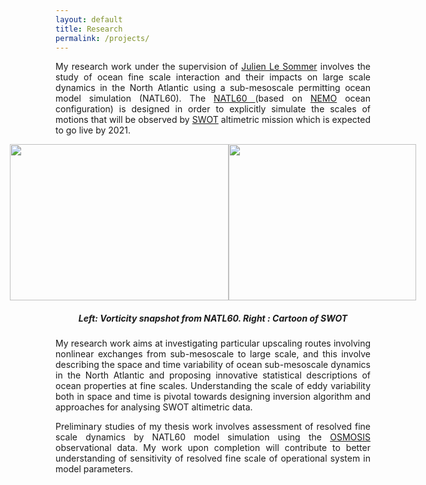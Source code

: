 ```yaml
---
layout: default
title: Research
permalink: /projects/
---
```


<p style='text-align: justify;'>
My research work under the supervision of <a href="http://lesommer.github.io/ " target="_blank">Julien Le Sommer</a> involves the study of ocean fine scale interaction and their impacts on large scale dynamics in the North Atlantic using a sub-mesoscale permitting ocean model simulation (NATL60). The <a href="http://meom-group.github.io/swot-natl60/" target="_blank"> NATL60 </a> (based on <a href="http://www.nemo-ocean.eu" target="_blank"> NEMO</a> ocean configuration) is designed in order to explicitly simulate the scales of motions that will be observed by <a href="http://swot.jpl.nasa.gov" target="_blank">SWOT</a> altimetric mission which is expected to go live by 2021.</p>

<p></p>

<div style="display: flex; justify-content: center;">
<img src="{{site.baseurl}}/img/NATL60_white.png" align="middle" style="width:350px;height:250px;">
<img src="{{site.baseurl}}/img/SWOT_design.png" align="middle" style="width:300px;height:250px;">
</div>

<p></p>
<h5> <p style='text-align: center;'>  Left: Vorticity snapshot from NATL60. Right : Cartoon of SWOT </p> </h5>
<p></p>
<p style='text-align: justify;'>
My research work aims at investigating particular upscaling routes involving nonlinear exchanges from sub-mesoscale to large scale, and this involve describing the space and time variability of ocean sub-mesoscale dynamics in the North Atlantic and proposing innovative statistical descriptions of ocean properties at fine scales. Understanding the scale of eddy variability both in space and time is pivotal towards designing inversion algorithm and approaches for analysing SWOT altimetric data. </p>

<p style='text-align: justify;'>
Preliminary studies of my thesis work involves assessment of resolved fine scale dynamics by NATL60 model simulation using the <a href="http://www.osmosis.ac.uk" target="_blank">OSMOSIS</a> observational data. My work upon completion will contribute to better understanding of sensitivity of resolved fine scale of operational system in model parameters.</p>
